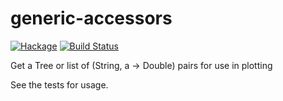 generic-accessors
==

[![Hackage](https://img.shields.io/hackage/v/generic-accessors.svg)](https://hackage.haskell.org/package/generic-accessors) [![Build Status](https://travis-ci.org/ghorn/generic-accessors.png?branch=master)](https://travis-ci.org/ghorn/generic-accessors)

Get a Tree or list of (String, a -> Double) pairs for use in plotting

See the tests for usage.
